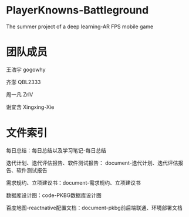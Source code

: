 # PlayerKnowns-Battleground
The summer project of a deep learning-AR FPS mobile game

# 团队成员
王浩宇 gogowhy

齐澎 QBL2333

周一凡 ZrlV

谢宜含 Xingxing-Xie

# 文件索引 
 
 每日总结：每日总结以及学习笔记-每日总结

 迭代计划、迭代评估报告、软件测试报告： document-迭代计划、迭代评估报告、软件测试报告
 
 需求规约、立项建议书：document-需求规约、立项建议书
 
 数据库设计图：code-PKBG数据库设计图
 
 百度地图-reactnative配置文档：document-pkbg前后端联通、环境部署文档
